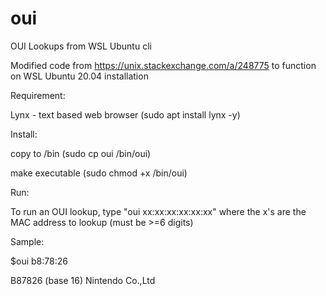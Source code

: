 # oui
OUI Lookups from WSL Ubuntu cli

Modified code from https://unix.stackexchange.com/a/248775 to function on WSL Ubuntu 20.04 installation


Requirement:

Lynx - text based web browser (sudo apt install lynx -y)


Install:

copy to /bin (sudo cp oui /bin/oui)

make executable (sudo chmod +x /bin/oui)


Run:

To run an OUI lookup, type "oui xx:xx:xx:xx:xx:xx" where the x's are the MAC address to lookup (must be >=6 digits)


Sample:

$oui b8:78:26

B87826     (base 16)            Nintendo Co.,Ltd
